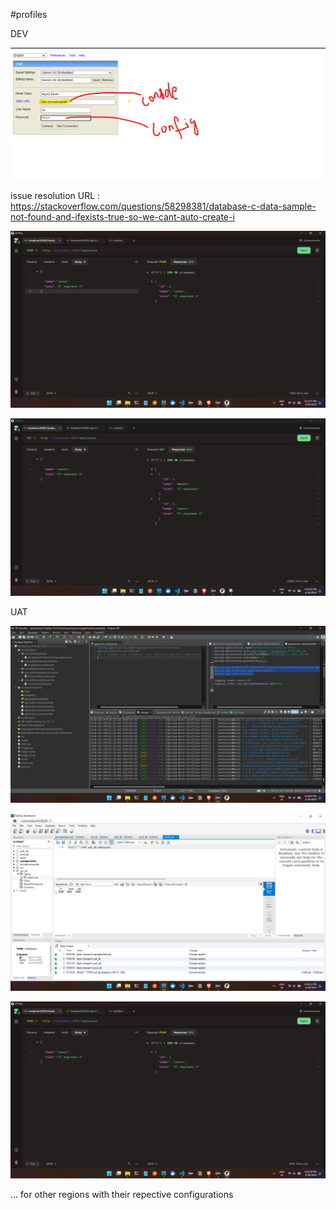 #profiles 


DEV 


![alt text](image-1.png)

issue resolution URL : https://stackoverflow.com/questions/58298381/database-c-data-sample-not-found-and-ifexists-true-so-we-cant-auto-create-i

![alt text](image.png)

![alt text](image-2.png)


UAT 


![alt text](image-3.png)

![alt text](image-4.png)

![alt text](image-5.png)


... for other regions with their repective configurations
